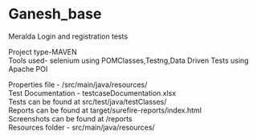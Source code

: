 # Ganesh_base
 Meralda Login and registration tests
 
 
 Project type-MAVEN <br>
 Tools used- selenium using POMClasses,Testng,Data Driven Tests using Apache POI

Properties file - /src/main/java/resources/ <br>
Test Documentation - testcaseDocumentation.xlsx <br>
Tests can be found at src/test/java/testClasses/ <br>
Reports can be found at target/surefire-reports/index.html <br>
Screenshots can be found at /reports <br>
Resources folder - src/main/java/resources/ <br>

